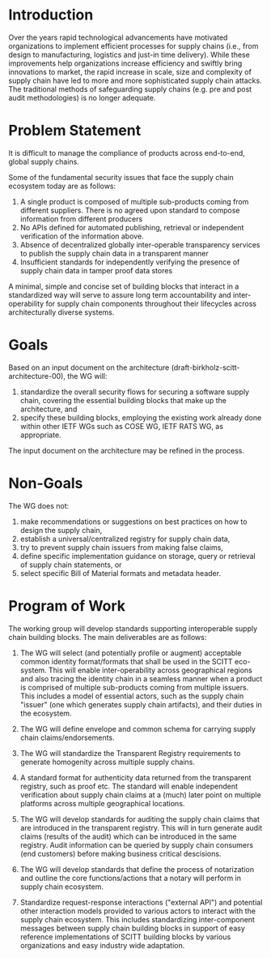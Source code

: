 Introduction
============
Over the years rapid technological advancements have motivated organizations to implement efficient processes for supply chains (i.e., from design to manufacturing, logistics and just-in time delivery).
While these improvements help organizations increase efficiency and swiftly bring innovations to market, the rapid increase in scale, size and complexity of supply chain have led to more and more sophisticated supply chain attacks.
The traditional methods of safeguarding supply chains (e.g. pre and post audit methodologies) is no longer adequate.

Problem Statement
=================
It is difficult to manage the compliance of products across end-to-end, global supply chains. 

Some of the fundamental security issues that face the supply chain ecosystem today are as follows:

1. A single product is composed of multiple sub-products coming from different suppliers. There is no agreed upon standard to compose information from different producers
2. No APIs defined for automated publishing, retrieval or independent verification of the information above.
3. Absence of decentralized globally inter-operable transparency services to publish the supply chain data in a transparent manner
4. Insufficient standards for independently verifying the presence of supply chain data in tamper proof data stores 

A minimal, simple and concise set of building blocks that interact in a standardized way will serve to assure long term accountability and inter-operability for supply chain components throughout their lifecycles across architecturally diverse systems.

Goals
=====
Based on an input document on the architecture (draft-birkholz-scitt-architecture-00), the WG will: 

1. standardize the overall security flows for securing a software supply chain, covering the essential building blocks that make up the architecture, and
2. specify these building blocks, employing the existing work already done within other IETF WGs such as COSE WG, IETF RATS WG, as appropriate.

The input document on the architecture may be refined in the process.

Non-Goals
=========
The WG does not:

1. make recommendations or suggestions on best practices on how to design the supply chain,
2. establish a universal/centralized registry for supply chain data,
3. try to prevent supply chain issuers from making false claims, 
4. define specific implementation guidance on storage, query or retrieval of supply chain statements, or
5. select specific Bill of Material formats and metadata header.

Program of Work
===============
The working group will develop standards supporting interoperable supply chain building blocks.
The main deliverables are as follows:

1. The WG will select (and potentially profile or augment) acceptable common identity format/formats that shall be used in the SCITT eco-system. This will enable inter-operability across geographical regions and also tracing the identity chain in a seamless manner when a product is comprised of multiple sub-products coming from multiple issuers. This includes a model of essential actors, such as the supply chain "issuer" (one which generates supply chain artifacts), and their duties in the ecosystem.

2. The WG will define envelope and common schema for carrying supply chain claims/endorsements.

3. The WG will standardize the Transparent Registry requirements to generate homogenity across multiple supply chains.

4. A standard format for authenticity data returned from the transparent registry, such as proof etc. The standard will enable independent verification about supply chain claims at a (much) later point on multiple platforms across multiple geographical locations.

5. The WG will develop standards for auditing the supply chain claims that are introduced in the transparent registry. This will in turn generate audit claims (results of the audit) which can be introduced in the same registry. Audit information can be queried by supply chain consumers (end customers) before making business critical descisions.

6. The WG will develop standards that define the process of notarization and outline the core functions/actions that a notary will perform in supply chain ecosystem.

7. Standardize request-response interactions ("external API") and potential other interaction models provided to various actors to interact with the supply chain ecosystem. This includes standardizing inter-component messages between supply chain building blocks in support of easy reference implementations of SCITT building blocks by various organizations and easy industry wide adaptation.

